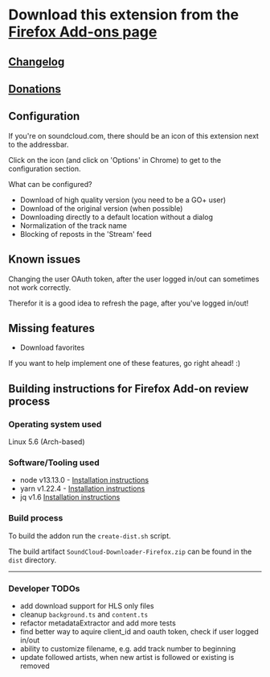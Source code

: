 # Download this extension from the [Firefox Add-ons page](https://addons.mozilla.org/firefox/addon/soundcloud-dl)

## [Changelog](./CHANGELOG.md)

## [Donations](https://www.paypal.me/nottobii)

## Configuration

If you're on soundcloud.com, there should be an icon of this extension next to the addressbar.

Click on the icon (and click on 'Options' in Chrome) to get to the configuration section.

What can be configured?

- Download of high quality version (you need to be a GO+ user)
- Download of the original version (when possible)
- Downloading directly to a default location without a dialog
- Normalization of the track name
- Blocking of reposts in the 'Stream' feed

## Known issues

Changing the user OAuth token, after the user logged in/out can sometimes not work correctly.

Therefor it is a good idea to refresh the page, after you've logged in/out!

## Missing features

- Download favorites

If you want to help implement one of these features, go right ahead! :)

## Building instructions for Firefox Add-on review process

### Operating system used

Linux 5.6 (Arch-based)

### Software/Tooling used

- node v13.13.0 - [Installation instructions](https://nodejs.org/en/download/)
- yarn v1.22.4 - [Installation instructions](https://classic.yarnpkg.com/en/docs/install)
- jq v1.6 [Installation instructions](https://stedolan.github.io/jq/download/)

### Build process

To build the addon run the `create-dist.sh` script.

The build artifact `SoundCloud-Downloader-Firefox.zip` can be found in the `dist` directory.

<hr />

### Developer TODOs

- add download support for HLS only files
- cleanup `background.ts` and `content.ts`
- refactor metadataExtractor and add more tests
- find better way to aquire client_id and oauth token, check if user logged in/out
- ability to customize filename, e.g. add track number to beginning
- update followed artists, when new artist is followed or existing is removed

